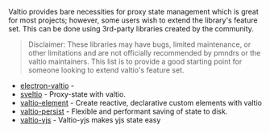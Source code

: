<!-- ---
nav: 1
--- -->

Valtio provides bare necessities for proxy state management which is great for most projects; however, some users wish to extend the library's feature set. This can be done using 3rd-party libraries created by the community.

> Disclaimer: These libraries may have bugs, limited maintenance, or other limitations and are not officially recommended by pmndrs or the valtio maintainers. This list is to provide a good starting point for someone looking to extend valtio's feature set.

- [electron-valtio](https://github.com/water-a/electron-valtio) -
- [sveltio](https://github.com/wobsoriano/sveltio) - Proxy-state with valtio.
- [valtio-element](https://github.com/lxsmnsyc/valtio-element) - Create reactive, declarative custom elements with valtio
- [valtio-persist](https://github.com/Noitidart/valtio-persist) - Flexible and performant saving of state to disk.
- [valtio-yjs](https://github.com/dai-shi/valtio-yjs) - Valtio-yjs makes yjs state easy
